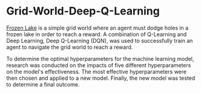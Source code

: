 # Grid-World-Deep-Q-Learning
[Frozen Lake](https://gymnasium.farama.org/environments/toy_text/frozen_lake/) is a simple grid world where an agent must dodge holes in a frozen lake in order to reach a reward. A combination of Q-Learning and Deep Learning, Deep Q-Learning (DQN), was used to successfully train an agent to navigate the grid world to reach a reward. 
 
To determine the optimal hyperparameters for the machine learning model, research was conducted on the impacts of five different hyperparameters on the model's effectiveness. The most effective hyperparameters were then chosen and applied to a new model. Finally, the new model was tested to determine a final outcome.
